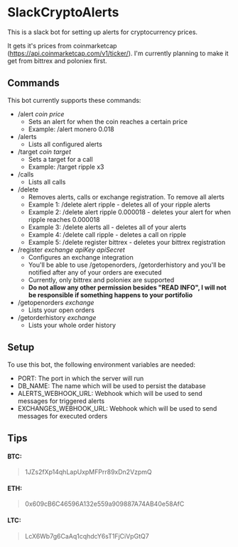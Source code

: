 # SlackCryptoAlerts

This is a slack bot for setting up alerts for cryptocurrency prices.

It gets it's prices from coinmarketcap (https://api.coinmarketcap.com/v1/ticker/). I'm currently planning to make it get from bittrex and poloniex first.

## Commands
This bot currently supports these commands:
* /alert *coin* *price*
  * Sets an alert for when the coin reaches a certain price
  * Example: /alert monero 0.018
* /alerts
  * Lists all configured alerts
* /target *coin* *target*
  * Sets a target for a call
  * Example: /target ripple x3
* /calls
  * Lists all calls
* /delete
  * Removes alerts, calls or exchange registration. To remove all alerts
  * Example 1: /delete alert ripple - deletes all of your ripple alerts
  * Example 2: /delete alert ripple 0.000018 - deletes your alert for when ripple reaches 0.000018
  * Example 3: /delete alerts all - deletes all of your alerts
  * Example 4: /delete call ripple - deletes a call on ripple
  * Example 5: /delete register bittrex - deletes your bittrex registration
* /register *exchange* *apiKey* *apiSecret*
  * Configures an exchange integration
  * You'll be able to use /getopenorders, /getorderhistory and you'll be notified after any of your orders are executed
  * Currently, only bittrex and poloniex are supported
  * **Do not allow any other permission besides "READ INFO", I will not be responsible if something happens to your portifolio**
* /getopenorders *exchange*
  * Lists your open orders
* /getorderhistory *exchange*
  * Lists your whole order history

  
## Setup
To use this bot, the following environment variables are needed:
* PORT: The port in which the server will run
* DB_NAME: The name which will be used to persist the database
* ALERTS_WEBHOOK_URL: Webhook which will be used to send messages for triggered alerts
* EXCHANGES_WEBHOOK_URL: Webhook which will be used to send messages for executed orders
## Tips
  
#### BTC:
> 1JZs2fXp14qhLapUxpMFPrr89xDn2VzpmQ

#### ETH:
> 0x609cB6C46596A132e559a909887A74AB40e58AfC

#### LTC:
> LcX6Wb7g6CaAq1cqhdcY6sT1FjCiVpGtQ7
